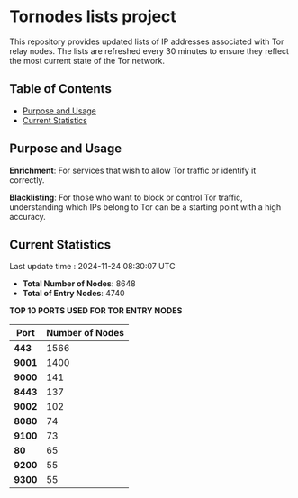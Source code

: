 # Tornodes lists project

This repository provides updated lists of IP addresses associated with Tor relay nodes. The lists are refreshed every 30 minutes to ensure they reflect the most current state of the Tor network.

## Table of Contents

- [Purpose and Usage](#purpose-and-usage)
- [Current Statistics](#current-statistics)


## Purpose and Usage

**Enrichment**: For services that wish to allow Tor traffic or identify it correctly.

**Blacklisting**: For those who want to block or control Tor traffic, understanding which IPs belong to Tor can be a starting point with a high accuracy.

## Current Statistics

Last update time : 2024-11-24 08:30:07 UTC

- **Total Number of Nodes**: 8648
- **Total of Entry Nodes**: 4740

**TOP 10 PORTS USED FOR TOR ENTRY NODES**

| **Port** | **Number of Nodes** |
|------|-----------------|
| **443**   | 1566  |
| **9001**   | 1400  |
| **9000**   | 141  |
| **8443**   | 137  |
| **9002**   | 102  |
| **8080**   | 74  |
| **9100**   | 73  |
| **80**   | 65  |
| **9200**   | 55  |
| **9300**   | 55  |

